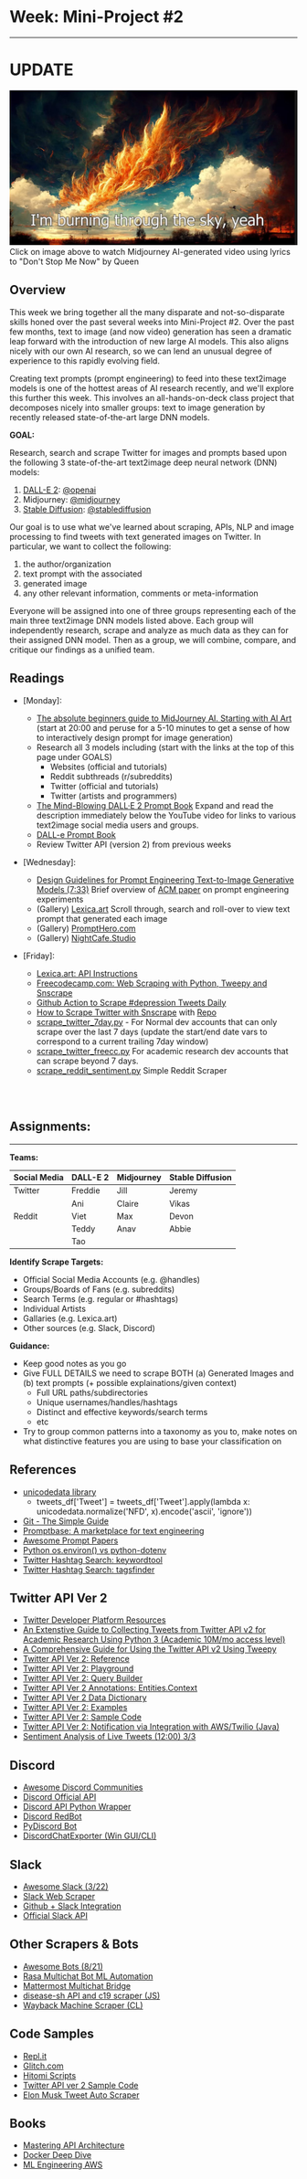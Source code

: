 # Week: Mini-Project #2
---

# **UPDATE**

[![AI Generated Images from Lyrics to 'Don't Stop Me Now' by Queen](images/cover_dont_stop_me_now_queen.jpg)](https://www.youtube.com/watch?v=l6Myv8yF9zw&list=RDnyD6g47DHQk&index=4)Click on image above to watch Midjourney AI-generated video using lyrics to "Don't Stop Me Now" by Queen

## Overview

This week we bring together all the many disparate and not-so-disparate skills honed over the past several weeks into Mini-Project #2. Over the past few months, text to image (and now video) generation has seen a dramatic leap forward with the introduction of new large AI models. This also aligns nicely with our own AI research, so we can lend an unusual degree of experience to this rapidly evolving field.

Creating text prompts (prompt engineering) to feed into these text2image models is one of the hottest areas of AI research recently, and we'll explore this further this week. This involves an all-hands-on-deck class project that decomposes nicely into smaller groups: text to image generation by recently released state-of-the-art large DNN models.

**GOAL:**

Research, search and scrape Twitter for images and prompts based upon the following 3 state-of-the-art text2image deep neural network (DNN) models:

1. [DALL-E 2](https://openai.com/dall-e-2/): [@openai](https://twitter.com/OpenAI)
2. Midjourney: [@midjourney](https://twitter.com/midjourney?ref_src=twsrc%5Egoogle%7Ctwcamp%5Eserp%7Ctwgr%5Eauthor)
3. [Stable Diffusion](https://stablediffusionweb.com/): [@stablediffusion](https://mobile.twitter.com/stablediffusion)

Our goal is to use what we've learned about scraping, APIs, NLP and image processing to find tweets with text generated images on Twitter. In particular, we want to collect the following:

1. the author/organization
2. text prompt with the associated
3. generated image
4. any other relevant information, comments or meta-information 

Everyone will be assigned into one of three groups representing each of the main three text2image DNN models listed above. Each group will independently research, scrape and analyze as much data as they can for their assigned DNN model. Then as a group, we will combine, compare, and critique our findings as a unified team.


## Readings


- [Monday]:
    * [The absolute beginners guide to MidJourney AI. Starting with AI Art](https://www.youtube.com/watch?v=PqCIUniQ_U8) (start at 20:00 and peruse for a 5-10 minutes to get a sense of how to interactively design prompt for image generation)
    * Research all 3 models including (start with the links at the top of this page under GOALS)
        * Websites (official and tutorials)
        * Reddit subthreads (r/subreddits)
        * Twitter (official and tutorials)
        * Twitter (artists and programmers)
    * [The Mind-Blowing DALL·E 2 Prompt Book](https://www.youtube.com/watch?v=1Qyo-rXUs38) Expand and read the description immediately below the YouTube video for links to various text2image social media users and groups.
    * [DALL-e Prompt Book](https://dallery.gallery/the-dalle-2-prompt-book/)
    * Review Twitter API (version 2) from previous weeks

- [Wednesday]:
    * [Design Guidelines for Prompt Engineering Text-to-Image Generative Models (7:33)](https://www.youtube.com/watch?v=7-XnIuH8r3U) Brief overview of [ACM paper](https://arxiv.org/pdf/2109.06977.pdf) on prompt engineering experiments 
    * (Gallery) [Lexica.art](https://lexica.art/) Scroll through, search and roll-over to view text prompt that generated each image
    * (Gallery) [PromptHero.com](https://prompthero.com/)
    * (Gallery) [NightCafe.Studio](https://creator.nightcafe.studio/explore)

- [Friday]:
    * [Lexica.art: API Instructions](https://lexica.art/docs)
    * [Freecodecamp.com: Web Scraping with Python, Tweepy and Snscrape](https://www.freecodecamp.org/news/python-web-scraping-tutorial/)
    * [Github Action to Scrape #depression Tweets Daily](https://github.com/ahmedshahriar/depression-tweets-scraper)
    * [How to Scrape Twitter with Snscrape](https://betterprogramming.pub/how-to-scrape-tweets-with-snscrape-90124ed006af) with     [Repo](https://github.com/MartinBeckUT/TwitterScraper/tree/master/snscrape)
    * [scrape_twitter_7day.py](https://github.com/jon-chun/scrape-social-medias/blob/main/scrape_twitter_7day.py) - For Normal dev accounts that can only scrape over the last 7 days (update the start/end date vars to correspond to a current trailing 7day window)
    * [scrape_twitter_freecc.py](https://github.com/jon-chun/scrape-social-medias/blob/main/scrape_freecodecamp.py) For academic research dev accounts that can scrape beyond 7 days.
    * [scrape_reddit_sentiment.py](https://github.com/jon-chun/scrape-social-medias/blob/main/scrape_reddit_sentiment.py) Simple Reddit Scraper

<br></br>

## Assignments:
---

**Teams:**

| Social Media | DALL-E 2 | Midjourney | Stable Diffusion |
| ------ | ----- | ----- | ----- |
| Twitter | Freddie | Jill | Jeremy |
|         | Ani     | Claire | Vikas |
| Reddit | Viet | Max | Devon |
|        | Teddy | Anav | Abbie |
|        | Tao | | |


**Identify Scrape Targets:**
* Official Social Media Accounts (e.g. @handles)
* Groups/Boards of Fans (e.g. subreddits)
* Search Terms (e.g. regular or #hashtags)
* Individual Artists
* Gallaries (e.g. Lexica.art)
* Other sources (e.g. Slack, Discord)

**Guidance:**
* Keep good notes as you go
* Give FULL DETAILS we need to scrape BOTH (a) Generated Images and (b) text prompts (+ possible explainations/given context)
  - Full URL paths/subdirectories
  - Unique usernames/handles/hashtags
  - Distinct and effective keywords/search terms
  - etc
* Try to group common patterns into a taxonomy as you to, make notes on what distinctive features you are using to base your classification on

## References

* [unicodedata library](https://docs.python.org/3/library/unicodedata.html)
  - tweets_df['Tweet'] = tweets_df['Tweet'].apply(lambda x: unicodedata.normalize('NFD', x).encode('ascii', 'ignore'))
* [Git - The Simple Guide](https://rogerdudler.github.io/git-guide/)
* [Promptbase: A marketplace for text engineering](https://promptbase.com/)
* [Awesome Prompt Papers](https://github.com/thunlp/PromptPapers)
* [Python os.environ() vs python-dotenv](https://www.nylas.com/blog/making-use-of-environment-variables-in-python/)
* [Twitter Hashtag Search: keywordtool](https://keywordtool.io/twitter)
* [Twitter Hashtag Search: tagsfinder](https://www.tagsfinder.com/en-us/)

## Twitter API Ver 2
* [Twitter Developer Platform Resources](https://github.com/twitterdev)
* [An Extenstive Guide to Collecting Tweets from Twitter API v2 for Academic Research Using Python 3 (Academic 10M/mo access level)](https://towardsdatascience.com/an-extensive-guide-to-collecting-tweets-from-twitter-api-v2-for-academic-research-using-python-3-518fcb71df2a)
* [A Comprehensive Guide for Using the Twitter API v2 Using Tweepy](https://dev.to/twitterdev/a-comprehensive-guide-for-using-the-twitter-api-v2-using-tweepy-in-python-15d9)
* [Twitter API Ver 2: Reference](https://developer.twitter.com/en/docs/api-reference-index)
* [Twitter API Ver 2: Playground](https://oauth-playground.glitch.me/?id=listIdGet&params=%28%27id%21%271409935014725177344%27%29_)
* [Twitter API Ver 2: Query Builder](https://developer.twitter.com/apitools/query?query=)
* [Twitter API Ver 2 Annotations: Entities.Context](https://developer.twitter.com/en/docs/twitter-api/annotations/overview)
* [Twitter API Ver 2 Data Dictionary](https://developer.twitter.com/en/docs/twitter-api/data-dictionary/object-model/media)
* [Twitter API Ver 2: Examples](https://developer.twitter.com/en/docs/tutorials)
* [Twitter API Ver 2: Sample Code](https://github.com/twitterdev/Twitter-API-v2-sample-code)
* [Twitter API Ver 2: Notification via Integration with AWS/Twilio (Java)](https://developer.twitter.com/en/blog/industry-team-news/2020/get-customized-tweet-notifications-where-you-want-them)
* [Sentiment Analysis of Live Tweets (12:00) 3/3](https://www.youtube.com/watch?v=YdRTs0LmiuU&t=0s)
## Discord
* [Awesome Discord Communities](https://github.com/mhxion/awesome-discord-communities)
* [Discord Official API](https://github.com/discord/discord-api-docs)
* [Discord API Python Wrapper](https://github.com/Rapptz/discord.py)
* [Discord RedBot](https://github.com/Cog-Creators/Red-DiscordBot)
* [PyDiscord Bot](https://docs.pycord.dev/en/master/index.html)
* [DiscordChatExporter (Win GUI/CLI)](https://github.com/Tyrrrz/DiscordChatExporter)

## Slack
* [Awesome Slack (3/22)](https://github.com/matiassingers/awesome-slack)
* [Slack Web Scraper](https://github.com/iulspop/slack-web-scraper)
* [Github + Slack Integration](https://github.com/integrations/slack)
* [Official Slack API](https://api.slack.com/)

## Other Scrapers & Bots
* [Awesome Bots (8/21)](https://github.com/DopplerHQ/awesome-bots)
* [Rasa Multichat Bot ML Automation](https://github.com/RasaHQ/rasa)
* [Mattermost Multichat Bridge](https://github.com/42wim/matterbridge)
* [disease-sh API and c19 scraper (JS)](https://github.com/disease-sh/API)
* [Wayback Machine Scraper (CL)](https://github.com/sangaline/wayback-machine-scraper)

## Code Samples
* [Repl.it](https://replit.com/search?query=twitter)
* [Glitch.com](https://glitch.com/@twitter)
* [Hitomi Scripts](https://github.com/KurtBestor/Hitomi-Downloader/tree/master/src/extractor)
* [Twitter API ver 2 Sample Code](https://github.com/twitterdev/Twitter-API-v2-sample-code)
* [Elon Musk Tweet Auto Scraper](https://www.kaggle.com/code/zjjc123/elon-musk-twitter-daily-auto-scraper)

## Books
* [Mastering API Architecture](https://learning.oreilly.com/library/view/mastering-api-architecture/9781492090625/)
* [Docker Deep Dive](https://learning.oreilly.com/library/view/docker-deep-dive/9781800565135/)
* [ML Engineering AWS](https://learning.oreilly.com/library/view/machine-learning-engineering/9781803247595/)

